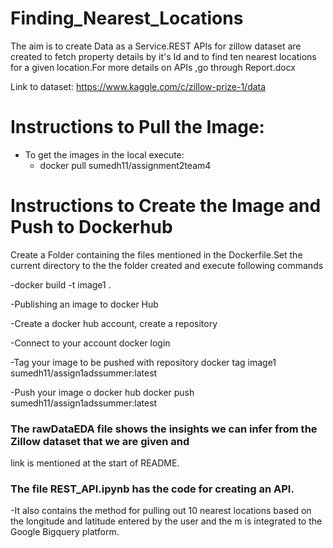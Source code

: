 # Finding_Nearest_Locations
The aim is to create Data as a Service.REST APIs for zillow dataset are created to fetch property details by it's Id and 
to find ten nearest locations for a given location.For more details on APIs ,go through Report.docx

Link to dataset: https://www.kaggle.com/c/zillow-prize-1/data

# Instructions to Pull the Image:

- To get the images in the local execute: 
   - docker pull sumedh11/assignment2team4
   
# Instructions to Create the Image and Push to Dockerhub
Create a Folder containing the files mentioned in the Dockerfile.Set the current directory to the the folder created and 
execute following commands

-docker build -t image1 .

-Publishing an image to docker Hub

-Create a docker hub account, create a repository

-Connect to your account
docker login

-Tag your image to be pushed with repository
docker tag image1 sumedh11/assign1adssummer:latest

-Push your image o docker hub
docker push sumedh11/assign1adssummer:latest
 
### The rawDataEDA file shows the insights we can infer from the Zillow dataset that we are given and 
link is mentioned at the start of README.

### The file REST_API.ipynb has the code for creating an API.

-It also contains the method for pulling out 10 nearest locations based on the longitude and latitude entered by the user and 
the m is integrated to the Google Bigquery platform.
